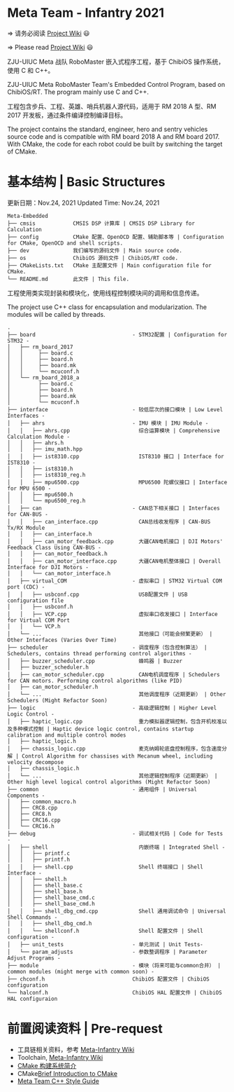 # Meta Team - Infantry 2021

=> 请务必阅读 [Project Wiki](https://github.com/Meta-Team/Meta-Infantry/wiki) :smiley:

=> Please read [Project Wiki](https://github.com/Meta-Team/Meta-Infantry/wiki) :smiley:

ZJU-UIUC Meta 战队 RoboMaster 嵌入式程序工程，基于 ChibiOS 操作系统，使用 C 和 C++。

ZJU-UIUC Meta RoboMaster Team's Embedded Control Program, based on ChibiOS/RT. The program mainly use C and C++.

工程包含步兵、工程、英雄、哨兵机器人源代码，适用于 RM 2018 A 型、RM 2017 开发板，通过条件编译控制编译目标。

The project contains the standard, engineer, hero and sentry vehicles source code and is compatible with RM board 2018 A
and RM board 2017. With CMake, the code for each robot could be built by switching the target of CMake.


# 基本结构 | Basic Structures


更新日期：Nov.24, 2021
Updated Time: Nov.24, 2021

```
Meta-Embedded
├── cmsis            CMSIS DSP 计算库 | CMSIS DSP Library for Calculation
├── config           CMake 配置、OpenOCD 配置、辅助脚本等 | Configuration for CMake, OpenOCD and shell scripts.
├── dev              我们编写的源码文件 | Main source code.
├── os               ChibiOS 源码文件 | ChibiOS/RT code.
├── CMakeLists.txt   CMake 主配置文件 | Main configuration file for CMake.
└── README.md        此文件 | This file.
```

工程使用类实现封装和模块化，使用线程控制模块间的调用和信息传递。

The project use C++ class for encapsulation and modularization. The modules will be called by threads.

```
.
├── board                               - STM32配置 | Configuration for STM32 -
│   ├── rm_board_2017
│   │     ├── board.c
│   │     ├── board.h
│   │     ├── board.mk
│   │     └── mcuconf.h
│   └── rm_board_2018_a
│         ├── board.c
│         ├── board.h
│         ├── board.mk
│         └── mcuconf.h
├── interface                           - 较低层次的接口模块 | Low Level Interfaces -
│   ├── ahrs                            - IMU 模块 | IMU Module -
│   │   ├── ahrs.cpp                      综合运算模块 | Comprehensive Calculation Module -
│   │   ├── ahrs.h
│   │   ├── imu_math.hpp
│   │   ├── ist8310.cpp                   IST8310 接口 | Interface for IST8310 -
│   │   ├── ist8310.h
│   │   ├── ist8310_reg.h
│   │   ├── mpu6500.cpp                   MPU6500 陀螺仪接口 | Interface for MPU 6500 -
│   │   ├── mpu6500.h
│   │   └── mpu6500_reg.h
│   ├── can                             - CAN总下相关接口 | Interfaces for CAN-BUS -
│   │   ├── can_interface.cpp             CAN总线收发程序 | CAN-BUS Tx/RX Module
│   │   ├── can_interface.h
│   │   ├── can_motor_feedback.cpp        大疆CAN电机接口 | DJI Motors' Feedback Class Using CAN-BUS -
│   │   ├── can_motor_feedback.h
│   │   ├── can_motor_interface.cpp       大疆CAN电机整体接口 | Overall Interface for DJI Motors -
│   │   └── can_motor_interface.h
│   ├── virtual_COM                     - 虚拟串口 | STM32 Virtual COM port (CDC) -
│   │   ├── usbconf.cpp                   USB配置文件 | USB configuration file
│   │   ├── usbconf.h
│   │   ├── VCP.cpp                       虚拟串口收发接口 | Interface for Virtual COM Port
│   │   └── VCP.h
│   └── ...                               其他接口（可能会频繁更新） | Other Interfaces (Varies Over Time)
├── scheduler                           - 调度程序（包含控制算法） | Schedulers, contains thread performing control algorithms -
│   ├── buzzer_scheduler.cpp              蜂鸣器 | Buzzer
│   ├── buzzer_scheduler.h
│   ├── can_motor_scheduler.cpp           CAN电机调度程序 | Schedulers for CAN motors. Performing control algorithms (like PID)
│   ├── can_motor_scheduler.h
│   └── ...                               其他调度程序（近期更新） | Other Schedulers (Might Refactor Soon)
├── logic                               - 高级逻辑控制 | Higher Level Logic Control -
│   ├── haptic_logic.cpp                  重力模拟器逻辑控制，包含开机校准以及多种模式控制 | Haptic device logic control, contains startup calibration and multiple control modes
│   ├── haptic_logic.h
│   ├── chassis_logic.cpp                 麦克纳姆轮底盘控制程序，包含速度分解 | Control Algorithm for chassises with Mecanum wheel, including velocity decompose
│   ├── chassis_logic.h
│   └── ...                               其他逻辑控制程序（近期更新） | Other high level logical control algorithms (Might Refactor Soon)
├── common                              - 通用组件 | Universal Components -
│   ├── common_macro.h
│   ├── CRC8.cpp
│   ├── CRC8.h
│   ├── CRC16.cpp
│   └── CRC16.h
├── debug                               - 调试相关代码 | Code for Tests -
│   ├── shell                             内嵌终端 | Integrated Shell -
│   │   ├── printf.c
│   │   ├── printf.h
│   │   ├── shell.cpp                     Shell 终端接口 | Shell Interface -
│   │   ├── shell.h
│   │   ├── shell_base.c
│   │   ├── shell_base.h
│   │   ├── shell_base_cmd.c
│   │   ├── shell_base_cmd.h
│   │   ├── shell_dbg_cmd.cpp             Shell 通用调试命令 | Universal Shell Commands -
│   │   ├── shell_dbg_cmd.h
│   │   └── shellconf.h                   Shell 配置文件 | Shell configuration -
│   ├── unit_tests                      - 单元测试 | Unit Tests-
│   └── param_adjusts                   - 参数整调程序 | Parameter Adjust Programs -
├── module                              - 模块（将来可能与common合并） | common modules (might merge with common soon) -                       
├── chconf.h                            ChibiOS 配置文件 | ChibiOS configuration
└── halconf.h                           ChibiOS HAL 配置文件 | ChibiOS HAL configuraion
```

# 前置阅读资料 | Pre-request
* 工具链相关资料，参考 [Meta-Infantry Wiki](https://github.com/Meta-Team/Meta-Infantry/wiki)
* Toolchain, [Meta-Infantry Wiki](https://github.com/Meta-Team/Meta-Infantry/wiki)
* [CMake 构建系统简介](https://github.com/Meta-Team/Meta-Infantry/wiki/CMake-%E6%9E%84%E5%BB%BA%E7%B3%BB%E7%BB%9F%E7%AE%80%E4%BB%8B)
* CMake[Brief Introduction to CMake](https://github.com/Meta-Team/Meta-Infantry/wiki/CMake-%E6%9E%84%E5%BB%BA%E7%B3%BB%E7%BB%9F%E7%AE%80%E4%BB%8B)
* [Meta Team C++ Style Guide](https://github.com/Meta-Team/Meta-Infantry/wiki/Meta-Team-C---Style-Guide)
